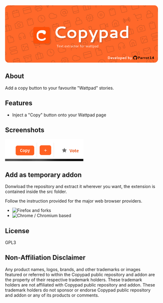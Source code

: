 ![Representative banner of the application](/README.resources/copypad_banner.png)

## About
Add a copy button to your favourite "Wattpad" stories.

## Features

- Inject a "Copy" button onto your Wattpad page

## Screenshots

![Copy button](/README.resources/copy_button.png)

## Add as temporary addon
Donwload the repository and extract it wherever you want, the extension is contained inside the src folder.

Follow the instruction provided for the major web browser providers.
- ![Firefox and forks](https://extensionworkshop.com/documentation/develop/temporary-installation-in-firefox/)
- ![Chrome / Chromium based](https://developer.chrome.com/docs/extensions/mv3/getstarted/#unpacked)

## License

GPL3

## Non-Affiliation Disclaimer

Any product names, logos, brands, and other trademarks or images featured or referred to within the Copypad public repository and addon are the property of their respective trademark holders. These trademark holders are not affiliated with Copypad public repository and addon. These trademark holders do not sponsor or endorse Copypad public repository and addon or any of its products or comments.
